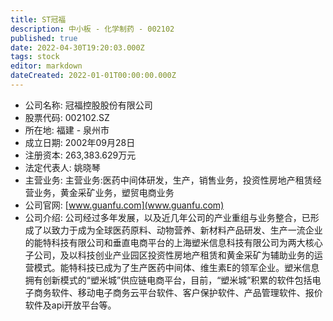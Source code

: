 ```yaml
---
title: ST冠福
description: 中小板 - 化学制药 - 002102
published: true
date: 2022-04-30T19:20:03.000Z
tags: stock
editor: markdown
dateCreated: 2022-01-01T00:00:00.000Z
---
```


- 公司名称: 冠福控股股份有限公司
- 股票代码: 002102.SZ
- 所在地: 福建 - 泉州市
- 成立日期: 2002年09月28日
- 注册资本: 263,383.629万元
- 法定代表人: 姚晓琴
- 主营业务: 主营业务:医药中间体研发，生产，销售业务，投资性房地产租赁经营业务，黄金采矿业务，塑贸电商业务
- 公司官网: [www.guanfu.com](www.guanfu.com)
- 公司介绍: 公司经过多年发展，以及近几年公司的产业重组与业务整合，已形成了以致力于成为全球医药原料、动物营养、新材料产品研发、生产一流企业的能特科技有限公司和垂直电商平台的上海塑米信息科技有限公司为两大核心子公司，及以科技创业产业园区投资性房地产租赁和黄金采矿为辅助业务的运营模式。能特科技已成为了生产医药中间体、维生素E的领军企业。塑米信息拥有创新模式的“塑米城”供应链电商平台，目前，“塑米城”积累的软件包括电子商务软件、移动电子商务云平台软件、客户保护软件、产品管理软件、报价软件及api开放平台等。


